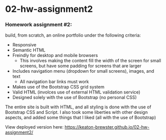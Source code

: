 02-hw-assignment2
===========
### Homework assignment #2:
build, from scratch, an online portfolio under the following criteria:

* Responsive
* Semantic HTML
* Freindly for desktop and mobile browsers
    * This involves making the content fill the width of the screen for small screens, but have some padding for screens that are larger
* Includes navigation menu (dropdown for small screens), images, and text
    * All navigation bar links must work
* Makes use of the Bootstrap CSS grid system
* Valid HTML (involces use of external HTML validation service)
* Designed solely with the use of Bootstrap (no personal CSS)

The entire site is built with HTML, and all styling is done with the use of Bootstrap CSS and Script.
I also took some liberties with other design aspects, and added some things that I liked (all with the use of Bootstrap)


View deployed version here: https://keaton-brewster.github.io/02-hw-assignment2/

